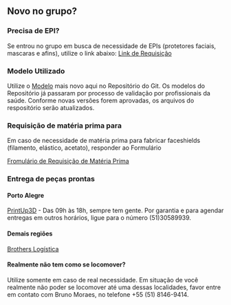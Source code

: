 

## Novo no grupo?

### Precisa de EPI?
Se entrou no grupo em busca de necessidade de EPIs (protetores faciais, mascaras e afins), utilize o link abaixo:
[Link de Requisição](https://sites.google.com/view/brotherinarmscovid19/cadastro-demandas-de-epis)


### Modelo Utilizado
Utilize o [ Modelo](https://hyperurl.co/StlAtual)  mais novo aqui no Repositório do Git. Os modelos do Repositório já passaram por processo de validação por profissionais da saúde. Conforme novas versões forem aprovadas, os arquivos do respositório serão atualizados.

### Requisição de matéria prima para
Em caso de necessidade de matéria prima para fabricar faceshields (filamento, elástico, acetato), responder ao Formulário

[Fromulário de Requisição de Matéria Prima](https://docs.google.com/forms/d/e/1FAIpQLSfCF2tqPqlxGbZmy_XlRqZDuRsnOGyRtH_zxF1fAT7MMF0fhQ/viewform)

### Entrega de peças prontas

#### Porto Alegre

[PrintUp3D](https://www.google.com/maps/place/Printup3D+-+Solu%C3%A7%C3%B5es+em+Impress%C3%A3o+3D/@-30.03172,-51.2188897,17z/data=!3m1!4b1!4m5!3m4!1s0x951979076cb55ecf:0xf40f3f20c2c5f2e2!8m2!3d-30.03172!4d-51.216701) - Das 09h às 18h, sempre tem gente. Por garantia e para agendar entregas em outros horários, ligue para o número (51)30589939.

#### Demais regiões
 
 [Brothers Logística](https://chat.whatsapp.com/EffFOngeMR42cj2SHPpTEB)



#### Realmente não tem como se locomover?
Utilize somente em caso de real necessidade.
Em situação de você realmente não poder se locomover até uma dessas localidades, favor entre em contato com Bruno Moraes, no telefone +55 (51) 8146-9414.

